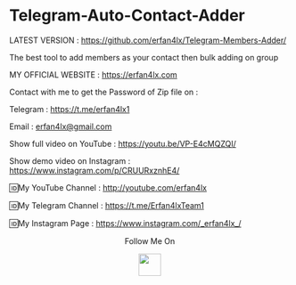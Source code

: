 # Telegram-Auto-Contact-Adder
LATEST VERSION : https://github.com/erfan4lx/Telegram-Members-Adder/


The best tool to add members as your contact then bulk adding on group

 MY OFFICIAL WEBSITE : https://erfan4lx.com

Contact with me to get the Password of Zip file on :

 Telegram : https://t.me/erfan4lx1
  
 Email : erfan4lx@gmail.com
  
 Show full video on YouTube : https://youtu.be/VP-E4cMQZQI/

Show demo video on Instagram : https://www.instagram.com/p/CRUURxznhE4/

🆔My YouTube Channel : http://youtube.com/erfan4lx

🆔My Telegram Channel : https://t.me/Erfan4lxTeam1

🆔My Instagram Page : https://www.instagram.com/_erfan4lx_/

<p align="center">
  Follow Me On
</p>
<p align="center">
  <a href="https://www.youtube.com/c/erfan4lx?sub_confirmation=1">
    <img src="https://www.iconsdb.com/icons/preview/black/youtube-4-xxl.png" width="40" height="40">
  </a>
</p>
